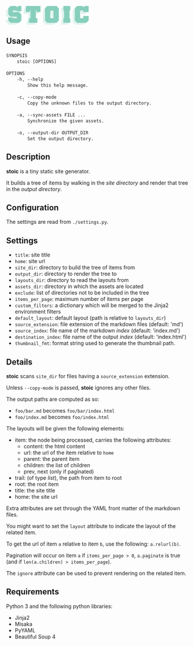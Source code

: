 ![logo](https://github.com/baskerville/stoic/raw/master/logo/stoic-logo.png)

## Usage

    SYNOPSIS
        stoic [OPTIONS]

    OPTIONS
        -h, --help
            Show this help message.

        -c, --copy-mode
            Copy the unknown files to the output directory.

        -a, --sync-assets FILE ...
            Synchronize the given assets.
        
        -o, --output-dir OUTPUT_DIR
            Set the output directory.

## Description

**stoic** is a tiny static site generator.

It builds a tree of items by walking in the *site directory* and render that tree in the *output directory*.

## Configuration

The settings are read from `./settings.py`.

## Settings

- `title`: site title
- `home`: site url
- `site_dir`: directory to build the tree of items from
- `output_dir`: directory to render the tree to
- `layouts_dir`: directory to read the layouts from
- `assets_dir`: directory in which the assets are located
- `exclude`: list of directories not to be included in the tree
- `items_per_page`: maximum number of items per page
- `custom_filters`: a dictionary which will be merged to the Jinja2 environment filters
- `default_layout`: default layout (path is relative to `layouts_dir`)
- `source_extension`: file extension of the markdown files (default: 'md')
- `source_index`: file name of the markdown *index* (default: 'index.md')
- `destination_index`: file name of the output *index* (default: 'index.html')
- `thumbnail_fmt`: format string used to generate the thumbnail path.

## Details

**stoic** scans `site_dir` for files having a `source_extension` extension.

Unless `--copy-mode` is passed, **stoic** ignores any other files.

The output paths are computed as so:

- `foo/bar.md` becomes `foo/bar/index.html`
- `foo/index.md` becomes `foo/index.html`

The layouts will be given the following elements:

- item: the node being processed, carries the following attributes:
    - content: the html content
    - url: the url of the item relative to `home`
    - parent: the parent item
    - children: the list of children
    - prev, next (only if paginated)
- trail: (of type *list*), the path from item to root
- root: the root item
- title: the site title
- home: the site url

Extra attributes are set through the YAML front matter of the markdown files.

You might want to set the `layout` attribute to indicate the layout of the related item.

To get the url of item `a` relative to item `b`, use the following: `a.relurl(b)`.

Pagination will occur on item `a` if `items_per_page > 0`, `a.paginate` is true (and if `len(a.children) > items_per_page`).

The `ignore` attribute can be used to prevent rendering on the related item.

## Requirements

Python 3 and the following python libraries:

- Jinja2
- Misaka
- PyYAML
- Beautiful Soup 4 
